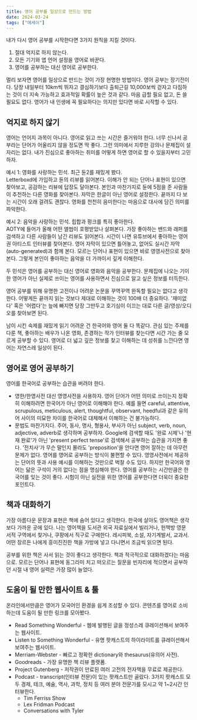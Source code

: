 ```yaml
---
title: 영어 공부를 일상으로 만드는 방법
date: 2024-03-24
tags: ["에세이"]
---
```


내가 다시 영어 공부를 시작한다면 3가지 원칙을 지킬 것이다.

1. 절대 억지로 하지 않는다. 
2. 모든 기기와 앱 언어 설정을 영어로 바꾼다.  
3. 영어를 공부하는 대신 영어로 공부한다.

멀리 보자면 영어를 일상으로 만드는 것이 가장 현명한 방법이다. 영어 공부는 장기전이다. 당장 내일부터 10km씩 뛰자고 결심하기보다 출퇴근길 10,000보씩 걷자고 다짐하는 것이 더 지속 가능하고 효과적일 확률이 높은 것과 같다. 마음 급할 필요 없고, 돈 쓸 필요도 없다. 영어가 내 인생에 꼭 필요하다는 의지만 있다면 바로 시작할 수 있다.

## 억지로 하지 않기
영어는 언어지 과목이 아니다. 영어로 읽고 쓰는 시간은 즐거워야 한다. 너무 신나서 공부라는 단어가 어울리지 않을 정도면 딱 좋다. 그런 의미에서 지루한 강의나 문제집이 설 자리는 없다. 내가 진심으로 좋아하는 취미를 어떻게 하면 영어로 할 수 있을지부터 고민하자.

예시 1: 영화를 사랑하는 민석. 최근 듄2를 재밌게 봤다.  
Letterboxd에 가입하고 듄의 리뷰를 읽어본다. 이해가 안 되는 단어나 표현이 있으면 찾아보고, 공감하는 리뷰에 답장도 달아본다. 본인과 마찬가지로 듄에 5점을 준 사람들이 추천하는 다른 영화를 찾아본다. 자막은 한글이 아닌 영어로 설정한다. 끝까지 다 보는 시간이 오래 걸려도 괜찮다. 영화를 천천히 음미한다는 마음으로 대사에 담긴 의미를 파악한다.

예시 2: 음악을 사랑하는 민석. 힙합과 펑크를 특히 좋아한다.  
AOTY에 들어가 올해 어떤 앨범이 호평받았나 살펴본다. 가장 좋아하는 밴드와 래퍼를 검색하고 다른 사람들이 남긴 리뷰도 읽어본다. 시간이 나면 유튜브에서 좋아하는 영어권 아티스트 인터뷰를 찾아본다. 영어 자막이 있으면 틀어놓고, 없어도 실시간 자막(auto-generated)과 함께 본다. 모르는 단어나 표현이 있으면 바로 영영사전으로 찾아본다. 그렇게 본인이 좋아하는 음악을 더 가까이서 깊게 이해한다.

두 민석은 영어를 공부하는 대신 영어로 영화와 음악을 공부한다. 문제집에 나오는 기이한 영어가 아닌 실제로 쓰이는 영어를 사용하면서 진심으로 알고 싶은 정보를 터득한다.

영어 공부를 위해 유명한 고전이나 어려운 논문을 꾸역꾸역 완독할 필요는 없다고 생각한다. 어떻게든 끝까지 읽는 것보다 제대로 이해하는 것이 100배 더 중요하다. '재미없다' 혹은 '어렵다'는 늪에 빠지면 당장 그만두고 호기심이 이끄는 대로 다른 글/영상/오디오를 찾아보면 된다.

남이 시킨 숙제를 재밌게 읽기 어려운 건 한국어와 영어 둘 다 똑같다. 관심 있는 주제를 다룬 책, 좋아하는 배우가 나온 영화, 존경하는 작가 인터뷰를 찾는다면 시간 가는 줄 모르게 공부할 수 있다. 영어로 더 넓고 깊은 정보를 찾고 이해하는 데 성취를 느낀다면 영어는 자연스레 일상이 된다.

## 영어로 영어 공부하기
영어를 한국어로 공부하는 습관을 버려야 한다.
- 영한/한영사전 대신 영영사전을 사용하자. 영어 단어가 어떤 의미로 쓰이는지 정확히 이해하려면 한국어가 아닌 영어로 이해해야 한다. 예를 들면 careful, attentive, scrupulous, meticulous, alert, thoughtful, observant, heedful과 같은 유의어 사이의 미묘한 차이를 한국어로 대체해서 이해하는 건 불가능하다.
- 문법도 마찬가지다. 주어, 동사, 명사, 형용사, 부사가 아닌 subject, verb, noun, adjective, adverb로 생각하며 공부하자. Google에 검색할 때도 '완료 시제'나 '현재 완료'가 아닌 'present perfect tense'로 검색해서 공부하는 습관을 가지면 좋다. '전치사'가 무슨 말인지 몰라도 'preposition'을 안다면 영어 잘하는 데 아무런 문제가 없다. 
영어를 영어로 공부하는 방식이 불편할 수 있다. 영영사전에서 제공하는 단어의 뜻과 사용 예시를 이해하는 것만으로 벅찰 수도 있다. 하지만 한국어와 영어는 닮은 구석이 거의 없다는 점을 명심해야 한다. 영어를 공부하는 시간만큼은 한국어를 잊는 것이 좋다. 시험이 아닌 실전을 위한 영어를 공부한다면 더욱더 중요한 포인트다.

## 책과 대화하기
가장 아름다운 문장과 표현은 책에 숨어 있다고 생각한다. 한국에 살아도 영어책은 생각보다 가까운 곳에 있다. 나는 영어책을 도서관 외국 자료실에서 빌리거나, 헌책방 영문 서적 구역에서 찾거나, 쿠팡에서 직구로 구매한다. 레시피북, 소설, 자기계발서, 교과서. 어떤 장르든 나에게 흥미진진한 책을 가방에 넣고 다니면서 조금씩 읽으면 된다.

공부를 위한 책은 사서 읽는 것이 좋다고 생각한다. 책과 적극적으로 대화하겠다는 마음으로. 모르는 단어나 표현에 동그라미 치고 떠오르는 질문을 빈자리에 적으면서 공부하던 시절 내 영어 실력은 가장 많이 늘었다.

## 도움이 될 만한 웹사이트 & 툴
온라인에서만큼은 영어가 모국어인 환경을 쉽게 조성할 수 있다. 콘텐츠를 영어로 소비하는데 도움이 될 만한 링크를 모아봤다.
- Read Something Wonderful - 웹에 발행된 글을 정성스레 큐레이션해서 보여주는 웹사이트.
- Listen to Something Wonderful - 유명 팟캐스트의 하이라이트를 큐레이션해서 보여주는 웹사이트.
- Merriam-Webster - 빠르고 정확한 dictionary와 thesaurus(유의어 사전).
- Goodreads - 가장 유명한 책 리뷰 플랫폼.
- Project Gutenberg - 저작권이 만료된 여러 고전의 전자책을 무료로 제공한다.
- Podcast - transcript(인터뷰 전문)이 있는 팟캐스트만 골랐다. 3가지 팟캐스트 모두 경제, 테크, 예술, 역사, 과학, 정치 등 여러 분야 전문가를 모시고 약 1~2시간 인터뷰한다.
    - Tim Ferriss Show
    - Lex Fridman Podcast
    - Conversations with Tyler